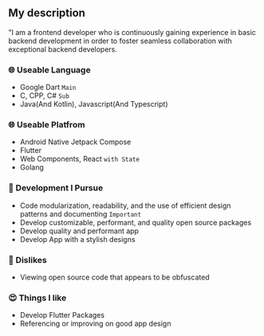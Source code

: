 ## My description
"I am a frontend developer who is continuously gaining experience in basic backend development in order to foster seamless collaboration with exceptional backend developers.

### 🌐 Useable Language
- Google Dart `Main`
- C, CPP, C# `Sub`
- Java(And Kotlin), Javascript(And Typescript)

### 🌐 Useable Platfrom
- Android Native Jetpack Compose
- Flutter
- Web Components, React `with State`
- Golang

### 🤪 Development I Pursue
- Code modularization, readability, and the use of efficient design patterns and documenting `Important`
- Develop customizable, performant, and quality open source packages
- Develop quality and performant app
- Develop App with a stylish designs

### 🤬 Dislikes
- Viewing open source code that appears to be obfuscated

### 😍 Things I like
- Develop Flutter Packages
- Referencing or improving on good app design
